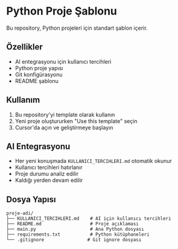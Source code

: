 # Python Proje Şablonu

Bu repository, Python projeleri için standart şablon içerir.

## Özellikler
- AI entegrasyonu için kullanıcı tercihleri
- Python proje yapısı
- Git konfigürasyonu
- README şablonu

## Kullanım
1. Bu repository'yi template olarak kullanın
2. Yeni proje oluştururken "Use this template" seçin
3. Cursor'da açın ve geliştirmeye başlayın

## AI Entegrasyonu
- Her yeni konuşmada `KULLANICI_TERCIHLERI.md` otomatik okunur
- Kullanıcı tercihleri hatırlanır
- Proje durumu analiz edilir
- Kaldığı yerden devam edilir

## Dosya Yapısı
```
proje-adi/
├── KULLANICI_TERCIHLERI.md    # AI için kullanıcı tercihleri
├── README.md                  # Proje açıklaması
├── main.py                    # Ana Python dosyası
├── requirements.txt           # Python kütüphaneleri
└── .gitignore                # Git ignore dosyası
```


